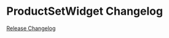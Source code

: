 # ProductSetWidget Changelog

[Release Changelog](https://github.com/spryker-shop/ProductSetWidget/releases)
